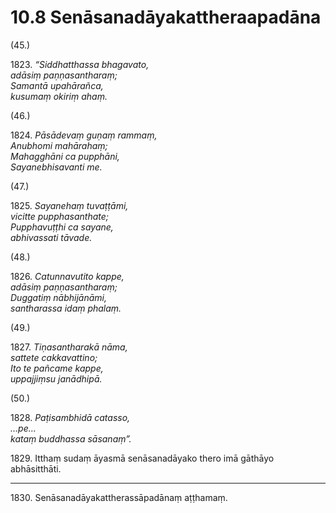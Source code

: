 

# 10.8 Senāsanadāyakattheraapadāna



(45.)

1823\. _“Siddhatthassa bhagavato,_  
_adāsiṃ paṇṇasantharaṃ;_  
_Samantā upahārañca,_  
_kusumaṃ okiriṃ ahaṃ._  


(46.)

1824\. _Pāsādevaṃ guṇaṃ rammaṃ,_  
_Anubhomi mahārahaṃ;_  
_Mahagghāni ca pupphāni,_  
_Sayanebhisavanti me._  


(47.)

1825\. _Sayanehaṃ tuvaṭṭāmi,_  
_vicitte pupphasanthate;_  
_Pupphavuṭṭhi ca sayane,_  
_abhivassati tāvade._  


(48.)

1826\. _Catunnavutito kappe,_  
_adāsiṃ paṇṇasantharaṃ;_  
_Duggatiṃ nābhijānāmi,_  
_santharassa idaṃ phalaṃ._  


(49.)

1827\. _Tiṇasantharakā nāma,_  
_sattete cakkavattino;_  
_Ito te pañcame kappe,_  
_uppajjiṃsu janādhipā._  


(50.)

1828\. _Paṭisambhidā catasso,_  
_…pe…_  
_kataṃ buddhassa sāsanaṃ”._  


1829\. Itthaṃ sudaṃ āyasmā senāsanadāyako thero imā gāthāyo abhāsitthāti.

---

1830\. Senāsanadāyakattherassāpadānaṃ aṭṭhamaṃ.





